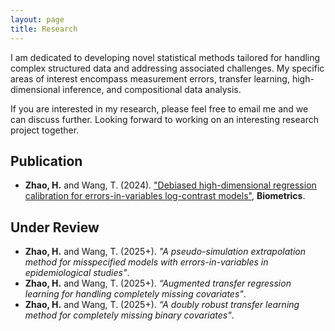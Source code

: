 ```yaml
---
layout: page
title: Research
---
```


I am dedicated to developing novel statistical methods tailored for handling complex structured data and addressing associated challenges. My specific areas of interest encompass measurement errors, transfer learning, high-dimensional inference, and compositional data analysis. 
  
If you are interested in my research, please feel free to email me and we can discuss further. Looking forward to working on an interesting research project together.

## Publication ##

- **Zhao, H.** and Wang, T. (2024). ["Debiased high-dimensional regression calibration for errors-in-variables log-contrast models"](https://academic.oup.com/biometrics/article/80/4/ujae153/7925418), **Biometrics**.

## Under Review ##

- **Zhao, H.** and Wang, T. (2025+). _"A pseudo-simulation extrapolation method for misspecified models with errors-in-variables in epidemiological studies"_.
- **Zhao, H.** and Wang, T. (2025+). _“Augmented transfer regression learning for handling completely missing covariates"_.
- **Zhao, H.** and Wang, T. (2025+). _“A doubly robust transfer learning method for completely missing binary covariates"_.

